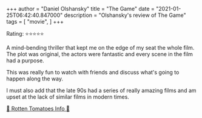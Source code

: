 +++
author = "Daniel Olshansky"
title = "The Game"
date = "2021-01-25T06:42:40.847000"
description = "Olshansky's review of The Game"
tags = [
    "movie",
]
+++

Rating: ⭐⭐⭐⭐⭐

A mind-bending thriller that kept me on the edge of my seat the whole film. The plot was original, the actors were fantastic and every scene in the film had a purpose.

This was really fun to watch with friends and discuss what's going to happen along the way.

I must also add that the late 90s had a series of really amazing films and am upset at the lack of similar films in modern times.

[🍅 Rotten Tomatoes Info 🍅](https://www.rottentomatoes.com//m/the_game)